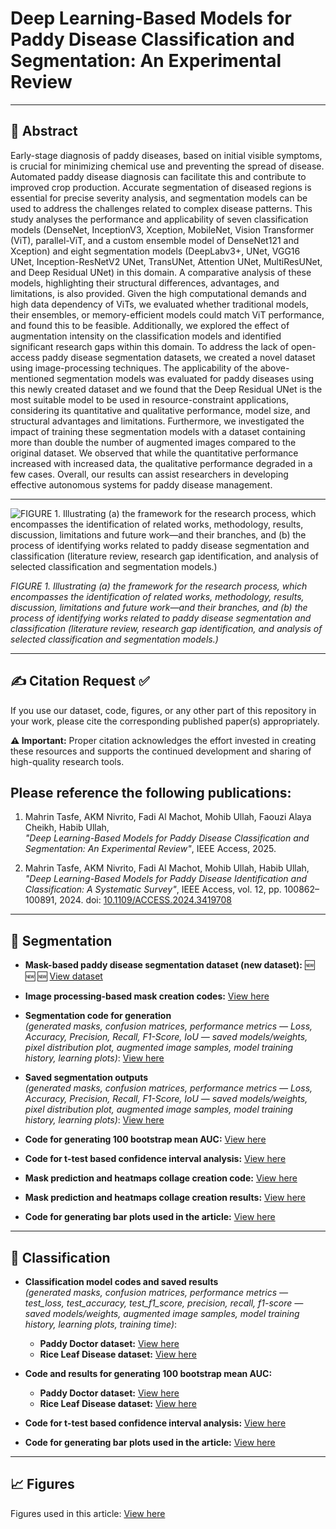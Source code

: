 # Deep Learning-Based Models for Paddy Disease Classification and Segmentation: An Experimental Review


---

## 📝 Abstract

Early-stage diagnosis of paddy diseases, based on initial visible symptoms, is crucial for minimizing chemical use and preventing the spread of disease. Automated paddy disease diagnosis can facilitate this and contribute to improved crop production. Accurate segmentation of diseased regions is essential for precise severity analysis, and segmentation models can be used to address the challenges related to complex disease patterns. This study analyses the performance and applicability of seven classification models (DenseNet, InceptionV3, Xception, MobileNet, Vision Transformer (ViT), parallel-ViT, and a custom ensemble model of DenseNet121 and Xception) and eight segmentation models (DeepLabv3+, UNet, VGG16 UNet, Inception-ResNetV2 UNet, TransUNet, Attention UNet, MultiResUNet, and Deep Residual UNet) in this domain. A comparative analysis of these models, highlighting their structural differences, advantages, and limitations, is also provided. Given the high computational demands and high data dependency of ViTs, we evaluated whether traditional models, their ensembles, or memory-efficient models could match ViT performance, and found this to be feasible. Additionally, we explored the effect of augmentation intensity on the classification models and identified significant research gaps within this domain. To address the lack of open-access paddy disease segmentation datasets, we created a novel dataset using image-processing techniques. The applicability of the above-mentioned segmentation models was evaluated for paddy diseases using this newly created dataset and we found that the Deep Residual UNet is the most suitable model to be used in resource-constraint applications, considering its quantitative and qualitative performance, model size, and structural advantages and limitations. Furthermore, we investigated the impact of training these segmentation models with a dataset containing more than double the number of augmented images compared to the original dataset. We observed that while the quantitative performance increased with increased data, the qualitative performance degraded in a few cases. Overall, our results can assist researchers in developing effective autonomous systems for paddy disease management.

---

![FIGURE 1. Illustrating (a) the framework for the research process, which encompasses the identification of related works, methodology, results, discussion,
limitations and future work—and their branches, and (b) the process of identifying works related to paddy disease segmentation and classification (literature review,
research gap identification, and analysis of selected classification and segmentation models.)](paper_figures/paper_layout/paper_layout.jpg)

*FIGURE 1. Illustrating (a) the framework for the research process, which encompasses the identification of related works, methodology, results, discussion,
limitations and future work—and their branches, and (b) the process of identifying works related to paddy disease segmentation and classification (literature review,
research gap identification, and analysis of selected classification and segmentation models.)*

---

## ✍️ Citation Request ✅

If you use our dataset, code, figures, or any other part of this repository in your work, please cite the corresponding published paper(s) appropriately.

**⚠️ Important:** Proper citation acknowledges the effort invested in creating these resources and supports the continued development and sharing of high-quality research tools.

## Please reference the following publications:

1. Mahrin Tasfe, AKM Nivrito, Fadi Al Machot, Mohib Ullah, Faouzi Alaya Cheikh, Habib Ullah,  
*"Deep Learning-Based Models for Paddy Disease Classification and Segmentation: An Experimental Review"*, IEEE Access, 2025.

2. Mahrin Tasfe, AKM Nivrito, Fadi Al Machot, Mohib Ullah, Habib Ullah,  
*"Deep Learning-Based Models for Paddy Disease Identification and Classification: A Systematic Survey"*, IEEE Access, vol. 12, pp. 100862–100891, 2024. doi: [10.1109/ACCESS.2024.3419708](https://doi.org/10.1109/ACCESS.2024.3419708)


---

## 📌 Segmentation
- **Mask-based paddy disease segmentation dataset (new dataset):** 🆕 🆕 🆕
  [View dataset](segmentation/segmentation_dataset)

- **Image processing-based mask creation codes:**  [View here](segmentation/mask_creation_codes)

- **Segmentation code for generation**  
  *(generated masks, confusion matrices, performance metrics — Loss, Accuracy, Precision, Recall, F1-Score, IoU — saved models/weights, pixel distribution plot, augmented image samples, model training history, learning plots)*:  [View here](segmentation/segmentation_model_codes/model_generation_confusion_results_code)

- **Saved segmentation outputs**  
  *(generated masks, confusion matrices, performance metrics — Loss, Accuracy, Precision, Recall, F1-Score, IoU — saved models/weights, pixel distribution plot, augmented image samples, model training history, learning plots)*:  [View here](segmentation/segmentation_model_codes/saved_outputs_segmentation)

- **Code for generating 100 bootstrap mean AUC:**  [View here](segmentation/segmentation_model_codes/100_bootstraped_AUC_code)

- **Code for t-test based confidence interval analysis:**  [View here](segmentation/segmentation_model_codes/segmentation_t_tests_from_AUC_code)

- **Mask prediction and heatmaps collage creation code:**  [View here](segmentation/segmentation_model_codes/heatmap_predictions_collage_code)

- **Mask prediction and heatmaps collage creation results:**  [View here](segmentation/segmentation_model_codes/heatmap_predictions_collage_results)

- **Code for generating bar plots used in the article:**  [View here](segmentation/segmentation_model_codes/segmentation_results_bar_charts_code)

---

## 📌 Classification

- **Classification model codes and saved results**  
  *(generated masks, confusion matrices, performance metrics — test_loss, test_accuracy, test_f1_score, precision, recall, f1-score — saved models/weights, augmented image samples, model training history, learning plots, training time)*:  
  - **Paddy Doctor dataset:** [View here](classification/classification_data26_code_n_results)  
  - **Rice Leaf Disease dataset:** [View here](classification/classification_data44_code_n_results)

- **Code and results for generating 100 bootstrap mean AUC:**  
  - **Paddy Doctor dataset:** [View here](classification/AUC_result_codes/data26_AUC_codes_n_result)  
  - **Rice Leaf Disease dataset:** [View here](classification/AUC_result_codes/data44_AUC_codes_n_results)

- **Code for t-test based confidence interval analysis:** [View here](classification/t_test_from_AUC_code)

- **Code for generating bar plots used in the article:** [View here](classification/bar_plots_code)

---

## 📈 Figures  
Figures used in this article: [View here](paper_figures)
